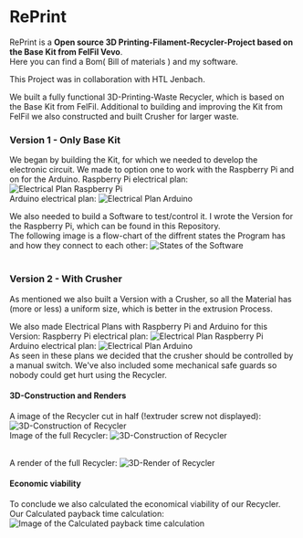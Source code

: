 # RePrint

RePrint is a <strong>Open source 3D Printing-Filament-Recycler-Project based on the Base Kit from FelFil Vevo</strong>.<br>
Here you can find a Bom( Bill of materials ) and my software.


This Project was in collaboration with HTL Jenbach.

We built a fully functional 3D-Printing-Waste Recycler, which is based on the Base Kit from FelFil.
Additional to building and improving the Kit from FelFil we also constructed and built Crusher for larger waste.

<h3>Version 1 - Only Base Kit </h3>

We began by building the Kit, for which we needed to develop the electronic circuit. We made to option one to work with the Raspberry Pi and on for the Arduino.
Raspberry Pi electrical plan: ![Electrical Plan Raspberry Pi](screenshots/RePrint.png)<br>
Arduino electrical plan: ![Electrical Plan Arduino](screenshots/RePrintArduino_Steckplatine.png)<br>

We also needed to build a Software to test/control it.
I wrote the Version for the Raspberry Pi, which can be found in this Repository.<br>
The following image is a flow-chart of the diffrent states the Program has and how they connect to each other: ![States of the Software](screenshots/RePrint-Menu-Obverview.png)<br>
<br>
<h3>Version 2 - With Crusher</h3>
As mentioned we also built a Version with a Crusher, so all the Material has (more or less) a uniform size, which is better in the extrusion Process.

We also made Electrical Plans with Raspberry Pi and Arduino for this Version:
Raspberry Pi electrical plan: ![Electrical Plan Raspberry Pi](screenshots/final_Steckplatine_2.png)<br>
Arduino electrical plan: ![Electrical Plan Arduino](screenshots/RePrintArduino_Steckplatine_final.png)<br>
As seen in these plans we decided that the crusher should be controlled by a manual switch. We've also included some mechanical safe guards so nobody could get hurt using the Recycler.<br>
<h4>3D-Construction and Renders</h4>

A image of the Recycler cut in half (!extruder screw not displayed): ![3D-Construction of Recycler](screenshots/3.PNG)<br>
Image of the full Recycler: ![3D-Construction of Recycler](screenshots/1.PNG)<br><br>

A render of the full Recycler: ![3D-Render of Recycler](screenshots/rend.png)<br>

<h4>Economic viability</h4>


To conclude we also calculated the economical viability of our Recycler.<br>
Our Calculated payback time calculation: ![Image of the Calculated payback time calculation](screenshots/kostenrechnung.PNG)<br>
